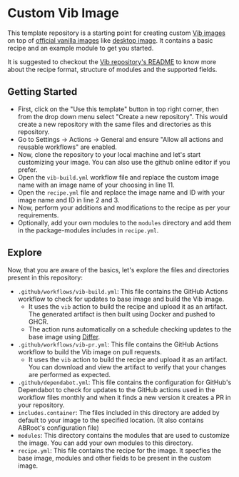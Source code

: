 # Custom Vib Image

This template repository is a starting point for creating custom [Vib images](https://github.com/Vanilla-OS/Vib) on top of [official vanilla images](https://images.vanillaos.org) like [desktop image](https://github.com/Vanilla-OS/desktop-image). It contains a basic recipe and an example module to get you started.

It is suggested to checkout the [Vib repository's README](https://github.com/Vanilla-OS/Vib?tab=readme-ov-file#recipe-format) to know more about the recipe format, structure of modules and the supported fields.

## Getting Started

- First, click on the "Use this template" button in top right corner, then from the drop down menu select "Create a new repository". This would create a new repository with the same files and directories as this repository.
- Go to Settings -> Actions -> General and ensure "Allow all actions and reusable workflows" are enabled.
- Now, clone the repository to your local machine and let's start customizing your image. You can also use the github online editor if you prefer.
- Open the `vib-build.yml` workflow file and replace the custom image name with an image name of your choosing in line 11.
- Open the `recipe.yml` file and replace the image name and ID with your image name and ID in line 2 and 3.
- Now, perform your additions and modifications to the recipe as per your requirements.
- Optionally, add your own modules to the `modules` directory and add them in the package-modules includes in `recipe.yml`.

## Explore

Now, that you are aware of the basics, let's explore the files and directories present in this repository:

- `.github/workflows/vib-build.yml`: This file contains the GitHub Actions workflow to check for updates to base image and build the Vib image.
  - It uses the `vib` action to build the recipe and upload it as an artifact. The generated artifact is then built using Docker and pushed to GHCR.
  - The action runs automatically on a schedule checking updates to the base image using [Differ](https://github.com/Vanilla-OS/Differ).
- `.github/workflows/vib-pr.yml`: This file contains the GitHub Actions workflow to build the Vib image on pull requests.
  - It uses the `vib` action to build the recipe and upload it as an artifact. You can download and view the artifact to verify that your changes are performed as expected.
- `.github/dependabot.yml`: This file contains the configuration for GitHub's Dependabot to check for updates to the GitHub actions used in the workflow files monthly and when it finds a new version it creates a PR in your repository.
- `includes.container`: The files included in this directory are added by default to your image to the specified location. (It also contains ABRoot's configuration file)
- `modules`: This directory contains the modules that are used to customize the image. You can add your own modules to this directory.
- `recipe.yml`: This file contains the recipe for the image. It specfies the base image, modules and other fields to be present in the custom image.
